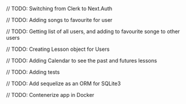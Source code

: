 // TODO: Switching from Clerk to Next.Auth

// TODO: Adding songs to favourite for user

// TODO: Getting list of all users, and adding to favourite songe to other users

// TODO: Creating Lesson object for Users

// TODO: Adding Calendar to see the past and futures lessons

// TODO: Adding tests

// TODO: Add sequelize as an ORM for SQLite3

// TODO: Contenerize app in Docker
